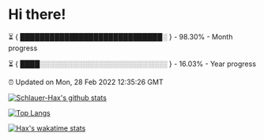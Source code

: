 # Hi there!

⏳ { █████████████████████████████░ } - 98.30% - Month progress

⏳ { ████░░░░░░░░░░░░░░░░░░░░░░░░░░ } - 16.03% - Year progress

⏰ Updated on Mon, 28 Feb 2022 12:35:26 GMT


[![Schlauer-Hax's github stats](https://github-readme-stats.vercel.app/api?username=Schlauer-Hax&show_icons=true&theme=dark&count_private=true)](https://github.com/Schlauer-Hax)


[![Top Langs](https://github-readme-stats.vercel.app/api/top-langs/?username=Schlauer-Hax&layout=compact&theme=dark)](https://github.com/Schlauer-Hax?tab=repositories)


[![Hax's wakatime stats](https://github-readme-stats.vercel.app/api/wakatime?username=Hax&theme=dark)](https://wakatime.com/@Hax)


